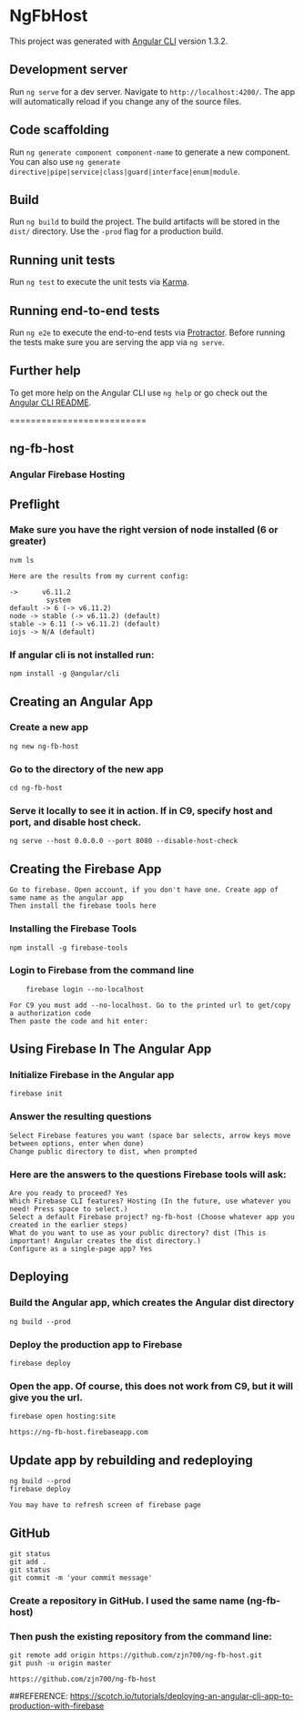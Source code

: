 # NgFbHost

This project was generated with [Angular CLI](https://github.com/angular/angular-cli) version 1.3.2.

## Development server

Run `ng serve` for a dev server. Navigate to `http://localhost:4200/`. The app will automatically reload if you change any of the source files.

## Code scaffolding

Run `ng generate component component-name` to generate a new component. You can also use `ng generate directive|pipe|service|class|guard|interface|enum|module`.

## Build

Run `ng build` to build the project. The build artifacts will be stored in the `dist/` directory. Use the `-prod` flag for a production build.

## Running unit tests

Run `ng test` to execute the unit tests via [Karma](https://karma-runner.github.io).

## Running end-to-end tests

Run `ng e2e` to execute the end-to-end tests via [Protractor](http://www.protractortest.org/).
Before running the tests make sure you are serving the app via `ng serve`.

## Further help

To get more help on the Angular CLI use `ng help` or go check out the [Angular CLI README](https://github.com/angular/angular-cli/blob/master/README.md).


==========================


## ng-fb-host
### Angular Firebase Hosting


## Preflight

### Make sure you have the right version of node installed (6 or greater)
    nvm ls
    
    Here are the results from my current config:
    
    ->      v6.11.2
             system
    default -> 6 (-> v6.11.2)
    node -> stable (-> v6.11.2) (default)
    stable -> 6.11 (-> v6.11.2) (default)
    iojs -> N/A (default)

### If angular cli is not installed run:
    npm install -g @angular/cli


## Creating an Angular App

### Create a new app
    ng new ng-fb-host

### Go to the directory of the new app
    cd ng-fb-host

### Serve it locally to see it in action. If in C9, specify host and port, and disable host check.
    ng serve --host 0.0.0.0 --port 8080 --disable-host-check


## Creating the Firebase App

    Go to firebase. Open account, if you don't have one. Create app of same name as the angular app
    Then install the firebase tools here

### Installing the Firebase Tools
    npm install -g firebase-tools


### Login to Firebase from the command line
        firebase login --no-localhost

    For C9 you must add --no-localhost. Go to the printed url to get/copy a authorization code
    Then paste the code and hit enter: 


## Using Firebase In The Angular App

### Initialize Firebase in the Angular app
    firebase init

### Answer the resulting questions
    Select Firebase features you want (space bar selects, arrow keys move between options, enter when done)
    Change public directory to dist, when prompted

### Here are the answers to the questions Firebase tools will ask:
    Are you ready to proceed? Yes
    Which Firebase CLI features? Hosting (In the future, use whatever you need! Press space to select.)
    Select a default Firebase project? ng-fb-host (Choose whatever app you created in the earlier steps)
    What do you want to use as your public directory? dist (This is important! Angular creates the dist directory.)
    Configure as a single-page app? Yes


## Deploying

### Build the Angular app, which creates the Angular dist directory
    ng build --prod


### Deploy the production app to Firebase
    firebase deploy

### Open the app. Of course, this does not work from C9, but it will give you the url.
    firebase open hosting:site

    https://ng-fb-host.firebaseapp.com


## Update app by rebuilding and redeploying
    ng build --prod
    firebase deploy

    You may have to refresh screen of firebase page


## GitHub
    git status
    git add .
    git status
    git commit -m 'your commit message'

### Create a repository in GitHub. I used the same name (ng-fb-host)

### Then push the existing repository from the command line:
    git remote add origin https://github.com/zjn700/ng-fb-host.git
    git push -u origin master

    https://github.com/zjn700/ng-fb-host


##REFERENCE:
    https://scotch.io/tutorials/deploying-an-angular-cli-app-to-production-with-firebase